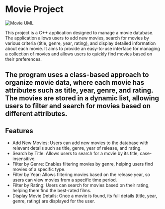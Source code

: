 # Movie Project

![Movie UML](https://github.com/Tahanyemad16/Movie-show/blob/main/Movie%20show/%E2%80%99Movie%20UML.jpg)

This project is a C++ application designed to manage a movie database. The application allows users to add new movies, search for movies by various criteria (title, genre, year, rating), and display detailed information about each movie. It aims to provide an easy-to-use interface for managing a collection of movies and allows users to quickly find movies based on their preferences.

The program uses a class-based approach to organize movie data, where each movie has attributes such as title, year, genre, and rating. The movies are stored in a dynamic list, allowing users to filter and search for movies based on different attributes.
---
## Features

- Add New Movies: Users can add new movies to the database with relevant details such as title, genre, year of release, and rating.
- Search by Title: Allows users to search for a movie by its title, case-insensitive.
- Filter by Genre: Enables filtering movies by genre, helping users find movies of a specific type.
- Filter by Year: Allows filtering movies based on the release year, so users can view movies from a specific time period.
- Filter by Rating: Users can search for movies based on their rating, helping them find the best-rated films.
- Display Movie Details: Once a movie is found, its full details (title, year, genre, rating) are displayed for the user.


